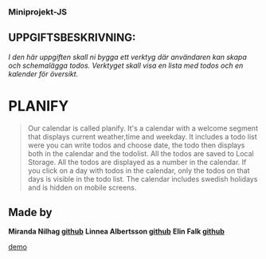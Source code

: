 ### Miniprojekt-JS

## UPPGIFTSBESKRIVNING:

_I den här uppgiften skall ni bygga ett verktyg där användaren kan skapa och schemalägga todos. Verktyget skall visa en lista med todos och en kalender för översikt._

# PLANIFY

> Our calendar is called planify. It's a calendar with a welcome segment that displays current weather,time and weekday.
> It includes a todo list were you can write todos and choose date, the todo then displays both in the calendar and the todolist.
> All the todos are saved to Local Storage.
> All the todos are displayed as a number in the calendar. If you click on a day with todos in the calendar, only the todos on that days is visible in the todo list.
> The calendar includes swedish holidays and is hidden on mobile screens.

## Made by

**Miranda Nilhag [github](https://github.com/mirrenil)**
**Linnea Albertsson [github](https://github.com/liinneea-a)**
**Elin Falk [github](https://github.com/FalkElin)**

[demo](https://falkelin.github.io/github-Miniprojekt-JS/)
